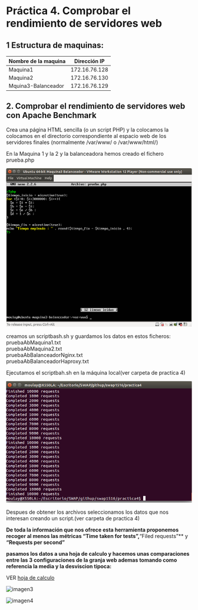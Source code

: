
# Práctica 4. Comprobar el rendimiento de servidores web

## 1 Estructura de  maquinas:
Nombre de la maquina | Dirección IP
-----------| -------------
Maquina1 |172.16.76.128
Maquina2 |172.16.76.130
Mquina3-Balanceador |172.16.76.129

## 2. Comprobar el rendimiento de servidores web con Apache Benchmark

Crea una página HTML sencilla (o un script PHP) y la colocamos la colocamos en el directorio
correspondiente al espacio web de los servidores finales (normalmente /var/www/ o
/var/www/html/)

En la Maquina 1 y la 2 y  la balanceadora hemos creado el fichero prueba.php


![imagen1](https://github.com/moulayrchid/swap1516/blob/master/practica4/prueba.php_maquina%20_balanceadora.png)


creamos un scriptbash.sh y guardamos los datos en estos ficheros: 
  pruebaAbMaquina1.txt  
  pruebaAbMaquina2.txt  
  pruebaAbBalanceadorNginx.txt  
  pruebaAbBalanceadorHaproxy.txt  

Ejecutamos el scriptbah.sh en la máquina local(ver carpeta de practica 4)

![imagen2](https://github.com/moulayrchid/swap1516/blob/master/practica4/anfitriona.png)


Despues de obtener los archivos seleccionamos los datos que nos interesan creando un script.(ver carpeta de practica 4)

**De toda la información que nos ofrece esta herramienta proponemos recoger al menos las métricas **“Time taken for tests”**,**“Filed requests”** y **“Requests per second”**

**pasamos los datos a una hoja de calculo y hacemos unas comparaciones entre las 3 configuraciones de la granja web ademas tomando como referencia la media y la desviscion tipoca:**

 VER  [hoja de calculo]()

![imagen3]()

![imagen4]()





















